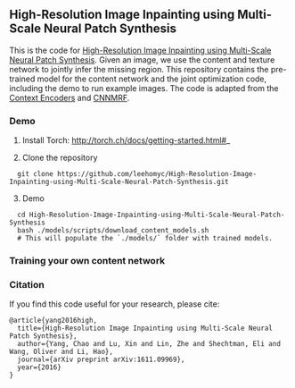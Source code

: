 ## High-Resolution Image Inpainting using Multi-Scale Neural Patch Synthesis
This is the code for [High-Resolution Image Inpainting using Multi-Scale Neural Patch Synthesis](https://arxiv.org/pdf/1611.09969). Given an image, we use the content and texture network to jointly infer the missing region. This repository contains the pre-trained model for the content network and the joint optimization code, including the demo to run example images. The code is adapted from the [Context Encoders](https://github.com/pathak22/context-encoder) and [CNNMRF](https://github.com/chuanli11/CNNMRF).

### Demo

1. Install Torch:  http://torch.ch/docs/getting-started.html#_

2. Clone the repository
```Shell
  git clone https://github.com/leehomyc/High-Resolution-Image-Inpainting-using-Multi-Scale-Neural-Patch-Synthesis.git
```
3. Demo
```Shell
  cd High-Resolution-Image-Inpainting-using-Multi-Scale-Neural-Patch-Synthesis
  bash ./models/scripts/download_content_models.sh
  # This will populate the `./models/` folder with trained models.
```


### Training your own content network




### Citation

If you find this code useful for your research, please cite:

```
@article{yang2016high,
  title={High-Resolution Image Inpainting using Multi-Scale Neural Patch Synthesis},
  author={Yang, Chao and Lu, Xin and Lin, Zhe and Shechtman, Eli and Wang, Oliver and Li, Hao},
  journal={arXiv preprint arXiv:1611.09969},
  year={2016}
}
```


